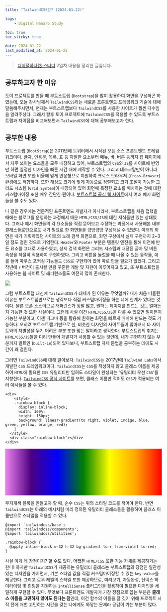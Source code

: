 ```yaml
---
title: "TailwindCSS란? (2024.01.22)"

tags:
    - Digital Hanaro Study

toc: true
toc_sticky: true

date: 2024-01-22
last_modified_at: 2024-01-22
---
```


> <a href="https://github.com/pocj8ur4in/finance-dev-study">디지털하나路 스터디</a> 2일차 내용을 정리한 글입니다.

## 공부하고자 한 이유

토이 프로젝트를 만들 때 부트스트랩 (```Bootstrap```)을 많이 활용하여 화면을 구성하곤 하였는데, 오늘 강사님께서 ```TailwindCSS```라는 새로운 프론트엔드 프레임워크 기술에 대해 말씀해주시면서, 현재는 부트스트랩보다 ```TailwindCSS```를 사용한 사이트가 훨씬 다수임을 알려주셨다. 그래서 향후 토이 프로젝트에 ```TailwindCSS```를 적용할 수 있도록 부트스트랩과 차이점을 비교해보면서 ```TailwindCSS```에 대해 공부해보고자 한다.

## 공부한 내용

부트스트랩 (```BootStrap```)은 2011년에 트위터에서 시작된 오픈 소스 프론트엔드 프레임워크이다. 글자, 인용문, 목록, 표 등 자잘한 요소부터 메뉴, 바, 버튼 등까지 웹 페이지에서 자주 쓰이는 요소들을 모두 내장하고 있어, 부트스트랩의 ```CSS```와 ```JS```를 사이트에 반영만 하면 일정한 디자인을 빠른 시간 내에 제작할 수 있다. 그리고 데스크탑만이 아니라 모바일 화면 또한 비율에 맞게 반응형으로 지원하여 크로스 브라우저 (```Cross-Browser```) 환경에도 적합하다. 또한 해상도 크기에 맞게 자동으로 정렬되고 크기 조절이 가능한 그리드 시스템 (```Grid System```)이 내장되어 있어 화면에 특정한 요소를 배치하는 것에 대한 커스텀마이징 또한 매우 간단한 편이다. <a href="https://getbootstrap.com">부트스트랩 공식 웹 사이트</a>에서 여러 예시 화면들을 볼 수도 있다.

나 같은 경우에는 전문적인 프론트엔드 개발자가 아니라서, 부트스트랩을 처음 접했을 때에는 블로그를 운영하는 과정에서 배운 ```HTML/CSS/JS```에 대한 지식들만 있는 상태였다. 그러나 예시 화면들의 각 요소들을 직접 뜯어보고 수정하는 과정에서 사용해본 내부 클래스들로만으로도 내가 필요로 한 화면들을 금방금방 구성해낼 수 있었다. 아래의 화면은 내가 기획하였던 사이트의 노래 검색 화면으로, 화면 구상에서 실제 구현까지 2~3일 정도 걸린 것으로 기억한다. ```Header```와 ```Footer``` 부분은 템플릿 엔진을 통해 이전에 만든 요소를 그대로 사용하였고, 상세 검색 화면은 그리드 시스템과 내장된 글자 및 버튼 속성을 적절히 적용하여 구현하였다. 그리고 버튼을 눌렀을 때 나올 수 있는 동작들, 예를 들어 마우스 포커싱 기능들도 ```CSS```로 구현되어 있어 따로 만들 필요가 없었다. 그리고 작년에 ```7``` 버전이 출시될 만큼 꾸준한 개발 및 지원이 이루어지고 있고, 또 부트스트랩을 사용하는 웹 사이트 및 래퍼런스들도 여전히 많이 존재한다. 

<img src="https://github.com/pocj8ur4in/pocj8ur4in.github.io/assets/105341168/625ec1e6-55ec-48a3-9ae8-5b415405f4b1">

그럼 부트스트랩 대신에 ```TailwindCSS```가 대세가 된 이유는 무엇일까? 내가 처음 떠올린 이유는 부트스트랩만으로는 생각보다 직접 커스텀마이징을 하는 데에 한계가 있다는 것이다. 물론 오픈 소스이므로 래퍼런스가 정말 많고, 원하는 페이지를 만드는 것도 얼마든지 가능한 것 또한 사실이다. 그런데 사실 이건 ```HTML/CSS/JS```을 다룰 수 있으면 얼마든지 가능한 부분이고, 이젠 피그마 등을 활용해 원하는 화면을 빠르게 배치해 만드는 것도 가능하다. 오히려 부트스트랩 기반으로 한, 비슷한 디자인의 사이트들이 많아져서 타 사이트와의 차별성을 두기 어려운 부분 또한 맞는 말이라고 생각한다. 부트스트랩의 취지는 ```HTML/CSS/JS```들을 미리 만들어 개발자가 사용할 수 있는 것인데, 내가 구현하지 않는 부분까지 빌트인 (```built-in```)되어 있다보니, 부트스트랩 자제 문법을 공부하는 데에도 시간이 꽤 걸린다.

그러면 ```TailwindCSS```에 대해 알아보자. ```TailwindCSS```는 2017년에 ```Tailwind Labs```에서 개발한 ```CSS``` 프레임워크이다. ```TailwindCSS```는 ```CSS```를 작성하지 않고 클래스 이름을 제공하여 ```HTML```에 필요한 ```CSS``` 유틸리티만 입혀도 스타일이 완성되는 '유틸리티 우선 ```CSS```'를 지향한다. <a href="https://tailwindcss.com">```TailwindCSS``` 공식 사이트</a>를 보면, 클래스 이름만 적어도 ```CSS```가 적용되는 여러 예시들을 볼 수 있다.

```
<div>
    <style>
    .rainbow-block {
      display: inline-block;
      width: 100%;
      height: 150px;
      background: linear-gradient(to right, violet, indigo, blue, green, yellow, orange, red);
    }
  </style>
  <div class="rainbow-block"></div>
</div>
```

<div>
    <style>
    .rainbow-block {
      display: inline-block;
      width: 100%;
      height: 150px;
      background: linear-gradient(to right, violet, indigo, blue, green, yellow, orange, red);
    }
  </style>
  <div class="rainbow-block"></div>
</div>

무지개색 블록을 만들고자 할 때, 순수 ```CSS```는 위의 스타일 코드를 적어야 한다. 반면 ```TailwindCSS```는 아래의 예시처럼 미리 정의된 유틸리티 클래스들을 활용하여 클래스 이름만으로 스타일을 적용할 수 있다.

```
@import 'tailwindcss/base';
@import 'tailwindcss/components';
@import 'tailwindcss/utilities';

.rainbow-block {
  @apply inline-block w-32 h-32 bg-gradient-to-r from-violet to-red;
}
```

사실 이게 왜 장점이지? 할 수도 있다. 어쨌든 ```HTML/CSS``` 또한 기능 자체를 제공하기는 한다! 하지만 ```TailwindCSS```가 제공하는 유틸리티 클래스는 부트스트랩의 장점인 일관성 있는 디자인을 가지면서, 기본 스타일 값을 직접 커스텀마이징할 수 있는 ```key-value```를 제공한다. 그리고 로우 레벨의 스타일 또한 제공하므로, 미리보기, 자동완성, 신택스 하이라이팅 및 린팅을 지원하는 ```IntelliSense``` 플러그인을 활용하여 필요한 디자인을 세밀하게 구현할 수 있다. 무엇보다 프론트엔드 개발자가 가장 장점으로 꼽는 부분은 <b>클래스 이름을 고민하지 않아도 된다는 점</b>인데, 이건 함수의 이름을 잘 짓기 위해 프로젝트 시작 전에 매번 고민하는 시간을 갖는 나에게도 와닿는 문제라 공감이 가는 부분이 많다.
